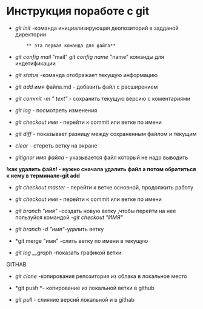 # Инструкция поработе с git 

 * *git init* -команда инициализирующая деопозиторий в задданой директории

           ** эта первая команда для файла**

 * *git config mail* "mail" *git config name* "name" команды для индетификации


 * *git status* -команда отображает текущую информацию

 * *git add* имя файла.md - добавить файл с расширением 

 * *git commit -m " text"* - сохранить текущую версию с коментариями

 * *git log* - посмотреть изменения

 * *git checkout имя* - перейти к commit  или ветке по имени
 
 * *git diff* - показывает разницу между сохраненным файлом и текущим

 * *clear* - стереть ветку на экране

 * *gitignor имя файла* - указывается файл который не надо выводить

 **!как удалить файл! - нужно сначала удалить файл а потом обратиться к нему в терминале-git add**

* *git checkout master* - перейти к ветке основной, продолжить работу

* *git checkout имя* - перейти к commit  или ветке по имени

 * *git branch "имя"* -создать новую ветку ,чтобы перейти на нее пользуйся командой -*git checkout "ИМЯ"*

 * *git branch -d "имя"*-удалить ветку

 * *git merge "имя" -слить ветку по имени в текущую

* *git log __graph* -показать графикой ветки


GITHAB

* *git clone* -копирования репозитория из облака в локальное место

* *git push *- копирование из локальной ветки в github

* *git pull* - слияние версий локальной и в githab 












 
 

